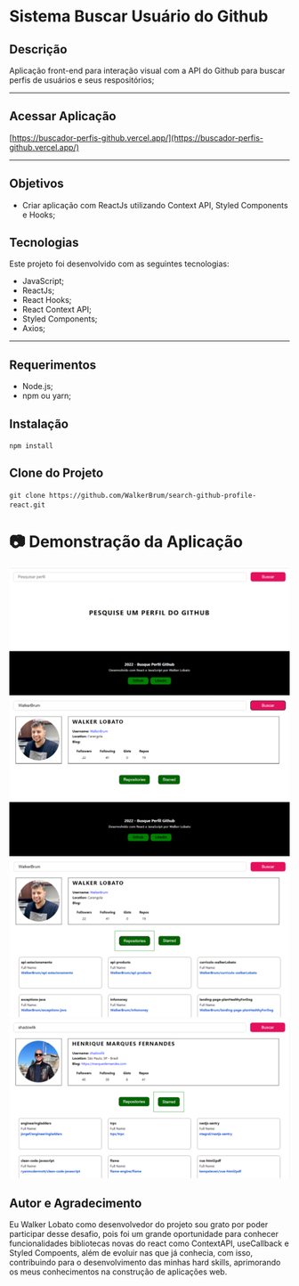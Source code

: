 # **Sistema Buscar Usuário do Github** 

## **Descrição**
Aplicação front-end para interação visual com a API do Github para buscar perfis de usuários e seus respositórios;

<hr>

## **Acessar Aplicação**
[https://buscador-perfis-github.vercel.app/](https://buscador-perfis-github.vercel.app/)

<hr>

## **Objetivos**
- Criar aplicação com ReactJs utilizando Context API, Styled Components e Hooks;

## **Tecnologias**
Este projeto foi desenvolvido com as seguintes tecnologias: 
- JavaScript;
- ReactJs;
- React Hooks;
- React Context API;
- Styled Components;
- Axios;

<hr>

## **Requerimentos**
- Node.js;
- npm ou yarn;

## **Instalação**
`npm install`

## **Clone do Projeto**
`git clone https://github.com/WalkerBrum/search-github-profile-react.git`

# 📷 Demonstração da Aplicação

<img src="src/images/Home.png" title="Print screen da aplicação da página inicial"/>
<img src="src/images/Profile.png" title="Print screen da aplicação do perfil pesquisado"/>
<img src="src/images/Repositories.png" title="Print screen da aplicação dos repositories renderzados"/>
<img src="src/images/Starred.png" title="Print screen da aplicação dos starred renderizados"/>


## **Autor e Agradecimento**
Eu Walker Lobato como desenvolvedor do projeto sou grato por poder participar desse desafio, pois foi um grande oportunidade para conhecer funcionalidades bibliotecas novas do react como ContextAPI, useCallback e Styled Compoents, além de evoluir nas que já conhecia, com isso, contribuindo para o desenvolvimento das minhas hard skills, aprimorando os meus conhecimentos na construção de aplicações web.
